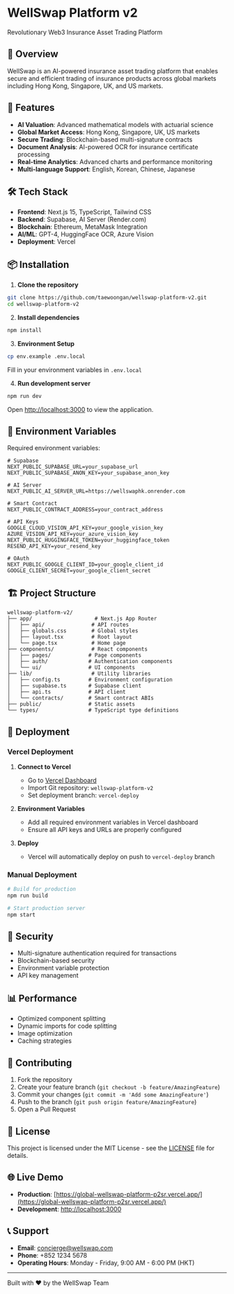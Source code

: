# WellSwap Platform v2

Revolutionary Web3 Insurance Asset Trading Platform

## 🌟 Overview

WellSwap is an AI-powered insurance asset trading platform that enables secure and efficient trading of insurance products across global markets including Hong Kong, Singapore, UK, and US markets.

## 🚀 Features

- **AI Valuation**: Advanced mathematical models with actuarial science
- **Global Market Access**: Hong Kong, Singapore, UK, US markets
- **Secure Trading**: Blockchain-based multi-signature contracts
- **Document Analysis**: AI-powered OCR for insurance certificate processing
- **Real-time Analytics**: Advanced charts and performance monitoring
- **Multi-language Support**: English, Korean, Chinese, Japanese

## 🛠 Tech Stack

- **Frontend**: Next.js 15, TypeScript, Tailwind CSS
- **Backend**: Supabase, AI Server (Render.com)
- **Blockchain**: Ethereum, MetaMask Integration
- **AI/ML**: GPT-4, HuggingFace OCR, Azure Vision
- **Deployment**: Vercel

## 📦 Installation

1. **Clone the repository**
```bash
git clone https://github.com/taewoongan/wellswap-platform-v2.git
cd wellswap-platform-v2
```

2. **Install dependencies**
```bash
npm install
```

3. **Environment Setup**
```bash
cp env.example .env.local
```
Fill in your environment variables in `.env.local`

4. **Run development server**
```bash
npm run dev
```

Open [http://localhost:3000](http://localhost:3000) to view the application.

## 🔧 Environment Variables

Required environment variables:

```env
# Supabase
NEXT_PUBLIC_SUPABASE_URL=your_supabase_url
NEXT_PUBLIC_SUPABASE_ANON_KEY=your_supabase_anon_key

# AI Server
NEXT_PUBLIC_AI_SERVER_URL=https://wellswaphk.onrender.com

# Smart Contract
NEXT_PUBLIC_CONTRACT_ADDRESS=your_contract_address

# API Keys
GOOGLE_CLOUD_VISION_API_KEY=your_google_vision_key
AZURE_VISION_API_KEY=your_azure_vision_key
NEXT_PUBLIC_HUGGINGFACE_TOKEN=your_huggingface_token
RESEND_API_KEY=your_resend_key

# OAuth
NEXT_PUBLIC_GOOGLE_CLIENT_ID=your_google_client_id
GOOGLE_CLIENT_SECRET=your_google_client_secret
```

## 🏗 Project Structure

```
wellswap-platform-v2/
├── app/                    # Next.js App Router
│   ├── api/               # API routes
│   ├── globals.css        # Global styles
│   ├── layout.tsx         # Root layout
│   └── page.tsx           # Home page
├── components/            # React components
│   ├── pages/            # Page components
│   ├── auth/             # Authentication components
│   └── ui/               # UI components
├── lib/                   # Utility libraries
│   ├── config.ts         # Environment configuration
│   ├── supabase.ts       # Supabase client
│   ├── api.ts            # API client
│   └── contracts/        # Smart contract ABIs
├── public/               # Static assets
└── types/                # TypeScript type definitions
```

## 🚀 Deployment

### Vercel Deployment

1. **Connect to Vercel**
   - Go to [Vercel Dashboard](https://vercel.com/dashboard)
   - Import Git repository: `wellswap-platform-v2`
   - Set deployment branch: `vercel-deploy`

2. **Environment Variables**
   - Add all required environment variables in Vercel dashboard
   - Ensure all API keys and URLs are properly configured

3. **Deploy**
   - Vercel will automatically deploy on push to `vercel-deploy` branch

### Manual Deployment

```bash
# Build for production
npm run build

# Start production server
npm start
```

## 🔐 Security

- Multi-signature authentication required for transactions
- Blockchain-based security
- Environment variable protection
- API key management

## 📊 Performance

- Optimized component splitting
- Dynamic imports for code splitting
- Image optimization
- Caching strategies

## 🤝 Contributing

1. Fork the repository
2. Create your feature branch (`git checkout -b feature/AmazingFeature`)
3. Commit your changes (`git commit -m 'Add some AmazingFeature'`)
4. Push to the branch (`git push origin feature/AmazingFeature`)
5. Open a Pull Request

## 📄 License

This project is licensed under the MIT License - see the [LICENSE](LICENSE) file for details.

## 🌐 Live Demo

- **Production**: [https://global-wellswap-platform-p2sr.vercel.app/](https://global-wellswap-platform-p2sr.vercel.app/)
- **Development**: [http://localhost:3000](http://localhost:3000)

## 📞 Support

- **Email**: concierge@wellswap.com
- **Phone**: +852 1234 5678
- **Operating Hours**: Monday - Friday, 9:00 AM - 6:00 PM (HKT)

---

Built with ❤️ by the WellSwap Team
